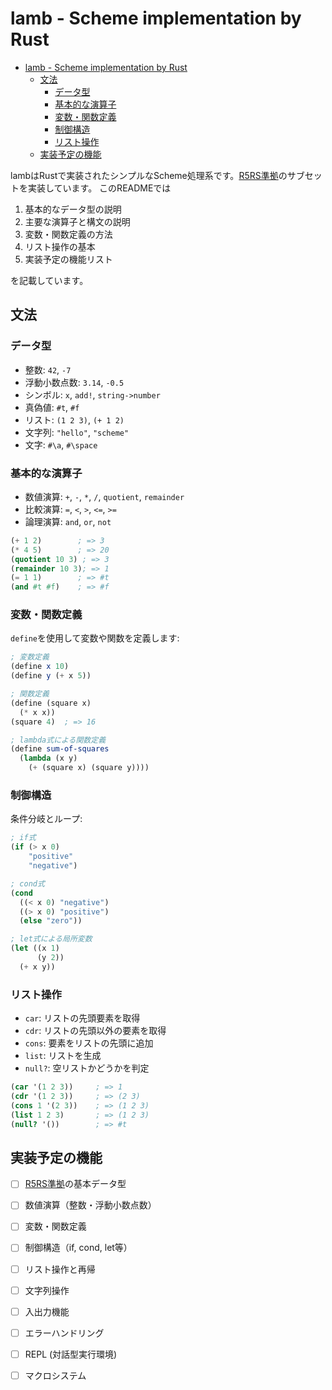 # lamb - Scheme implementation by Rust
<!--toc:start-->
- [lamb - Scheme implementation by Rust](#lamb-scheme-implementation-by-rust)
  - [文法](#文法)
    - [データ型](#データ型)
    - [基本的な演算子](#基本的な演算子)
    - [変数・関数定義](#変数関数定義)
    - [制御構造](#制御構造)
    - [リスト操作](#リスト操作)
  - [実装予定の機能](#実装予定の機能)
<!--toc:end-->

lambはRustで実装されたシンプルなScheme処理系です。[R5RS準拠](https://www.unixuser.org/~euske/doc/r5rs-ja/r5rs-ja.pdf)のサブセットを実装しています。
このREADMEでは

1. 基本的なデータ型の説明
2. 主要な演算子と構文の説明
3. 変数・関数定義の方法
4. リスト操作の基本
5. 実装予定の機能リスト

を記載しています。

## 文法
### データ型
- 整数: `42`, `-7`
- 浮動小数点数: `3.14`, `-0.5`
- シンボル: `x`, `add!`, `string->number`
- 真偽値: `#t`, `#f`
- リスト: `(1 2 3)`, `(+ 1 2)`
- 文字列: `"hello"`, `"scheme"`
- 文字: `#\a`, `#\space`

### 基本的な演算子
- 数値演算: `+`, `-`, `*`, `/`, `quotient`, `remainder`
- 比較演算: `=`, `<`, `>`, `<=`, `>=`
- 論理演算: `and`, `or`, `not`

```scheme
(+ 1 2)        ; => 3
(* 4 5)        ; => 20
(quotient 10 3) ; => 3
(remainder 10 3); => 1
(= 1 1)        ; => #t
(and #t #f)    ; => #f
```

### 変数・関数定義
`define`を使用して変数や関数を定義します:

```scheme
; 変数定義
(define x 10)
(define y (+ x 5))

; 関数定義
(define (square x)
  (* x x))
(square 4)  ; => 16

; lambda式による関数定義
(define sum-of-squares
  (lambda (x y)
    (+ (square x) (square y))))
```

### 制御構造
条件分岐とループ:

```scheme
; if式
(if (> x 0)
    "positive"
    "negative")

; cond式
(cond
  ((< x 0) "negative")
  ((> x 0) "positive")
  (else "zero"))

; let式による局所変数
(let ((x 1)
      (y 2))
  (+ x y))
```

### リスト操作
- `car`: リストの先頭要素を取得
- `cdr`: リストの先頭以外の要素を取得
- `cons`: 要素をリストの先頭に追加
- `list`: リストを生成
- `null?`: 空リストかどうかを判定


```scheme
(car '(1 2 3))     ; => 1
(cdr '(1 2 3))     ; => (2 3)
(cons 1 '(2 3))    ; => (1 2 3)
(list 1 2 3)       ; => (1 2 3)
(null? '())        ; => #t
```

## 実装予定の機能
- [ ] [R5RS準拠](https://www.unixuser.org/~euske/doc/r5rs-ja/r5rs-ja.pdf)の基本データ型
- [ ] 数値演算（整数・浮動小数点数）
- [ ] 変数・関数定義
- [ ] 制御構造（if, cond, let等）
- [ ] リスト操作と再帰
- [ ] 文字列操作
- [ ] 入出力機能
- [ ] エラーハンドリング
- [ ] REPL (対話型実行環境)
- [ ] マクロシステム


